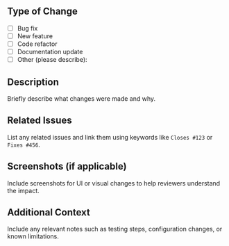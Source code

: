 ## Type of Change

- [ ] Bug fix
- [ ] New feature
- [ ] Code refactor
- [ ] Documentation update
- [ ] Other (please describe):

## Description

Briefly describe what changes were made and why.

## Related Issues

List any related issues and link them using keywords like `Closes #123` or `Fixes #456`.

## Screenshots (if applicable)

Include screenshots for UI or visual changes to help reviewers understand the impact.

## Additional Context

Include any relevant notes such as testing steps, configuration changes, or known limitations.

